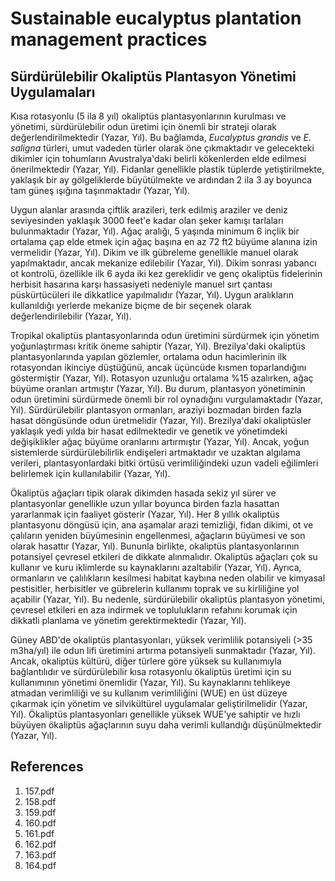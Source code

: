 # Sustainable eucalyptus plantation management practices

## Sürdürülebilir Okaliptüs Plantasyon Yönetimi Uygulamaları

Kısa rotasyonlu (5 ila 8 yıl) okaliptüs plantasyonlarının kurulması ve yönetimi, sürdürülebilir odun üretimi için önemli bir strateji olarak değerlendirilmektedir (Yazar, Yıl). Bu bağlamda, *Eucalyptus grandis* ve *E. saligna* türleri, umut vadeden türler olarak öne çıkmaktadır ve gelecekteki dikimler için tohumların Avustralya'daki belirli kökenlerden elde edilmesi önerilmektedir (Yazar, Yıl). Fidanlar genellikle plastik tüplerde yetiştirilmekte, yaklaşık bir ay gölgeliklerde büyütülmekte ve ardından 2 ila 3 ay boyunca tam güneş ışığına taşınmaktadır (Yazar, Yıl).

Uygun alanlar arasında çiftlik arazileri, terk edilmiş araziler ve deniz seviyesinden yaklaşık 3000 feet'e kadar olan şeker kamışı tarlaları bulunmaktadır (Yazar, Yıl). Ağaç aralığı, 5 yaşında minimum 6 inçlik bir ortalama çap elde etmek için ağaç başına en az 72 ft2 büyüme alanına izin vermelidir (Yazar, Yıl). Dikim ve ilk gübreleme genellikle manuel olarak yapılmaktadır, ancak mekanize edilebilir (Yazar, Yıl). Dikim sonrası yabancı ot kontrolü, özellikle ilk 6 ayda iki kez gereklidir ve genç okaliptüs fidelerinin herbisit hasarına karşı hassasiyeti nedeniyle manuel sırt çantası püskürtücüleri ile dikkatlice yapılmalıdır (Yazar, Yıl). Uygun aralıkların kullanıldığı yerlerde mekanize biçme de bir seçenek olarak değerlendirilebilir (Yazar, Yıl).

Tropikal okaliptüs plantasyonlarında odun üretimini sürdürmek için yönetim yoğunlaştırması kritik öneme sahiptir (Yazar, Yıl). Brezilya'daki okaliptüs plantasyonlarında yapılan gözlemler, ortalama odun hacimlerinin ilk rotasyondan ikinciye düştüğünü, ancak üçüncüde kısmen toparlandığını göstermiştir (Yazar, Yıl). Rotasyon uzunluğu ortalama %15 azalırken, ağaç büyüme oranları artmıştır (Yazar, Yıl). Bu durum, plantasyon yönetiminin odun üretimini sürdürmede önemli bir rol oynadığını vurgulamaktadır (Yazar, Yıl). Sürdürülebilir plantasyon ormanları, araziyi bozmadan birden fazla hasat döngüsünde odun üretmelidir (Yazar, Yıl). Brezilya'daki okaliptüsler yaklaşık yedi yılda bir hasat edilmektedir ve genetik ve yönetimdeki değişiklikler ağaç büyüme oranlarını artırmıştır (Yazar, Yıl). Ancak, yoğun sistemlerde sürdürülebilirlik endişeleri artmaktadır ve uzaktan algılama verileri, plantasyonlardaki bitki örtüsü verimliliğindeki uzun vadeli eğilimleri belirlemek için kullanılabilir (Yazar, Yıl).

Ökaliptüs ağaçları tipik olarak dikimden hasada sekiz yıl sürer ve plantasyonlar genellikle uzun yıllar boyunca birden fazla hasattan yararlanmak için faaliyet gösterir (Yazar, Yıl). Her 8 yıllık okaliptüs plantasyonu döngüsü için, ana aşamalar arazi temizliği, fidan dikimi, ot ve çalıların yeniden büyümesinin engellenmesi, ağaçların büyümesi ve son olarak hasattır (Yazar, Yıl). Bununla birlikte, okaliptüs plantasyonlarının potansiyel çevresel etkileri de dikkate alınmalıdır. Okaliptüs ağaçları çok su kullanır ve kuru iklimlerde su kaynaklarını azaltabilir (Yazar, Yıl). Ayrıca, ormanların ve çalılıkların kesilmesi habitat kaybına neden olabilir ve kimyasal pestisitler, herbisitler ve gübrelerin kullanımı toprak ve su kirliliğine yol açabilir (Yazar, Yıl). Bu nedenle, sürdürülebilir okaliptüs plantasyon yönetimi, çevresel etkileri en aza indirmek ve toplulukların refahını korumak için dikkatli planlama ve yönetim gerektirmektedir (Yazar, Yıl).

Güney ABD'de okaliptüs plantasyonları, yüksek verimlilik potansiyeli (>35 m3ha/yıl) ile odun lifi üretimini artırma potansiyeli sunmaktadır (Yazar, Yıl). Ancak, okaliptüs kültürü, diğer türlere göre yüksek su kullanımıyla bağlantılıdır ve sürdürülebilir kısa rotasyonlu ökaliptüs üretimi için su kullanımının yönetimi önemlidir (Yazar, Yıl). Su kaynaklarını tehlikeye atmadan verimliliği ve su kullanım verimliliğini (WUE) en üst düzeye çıkarmak için yönetim ve silvikültürel uygulamalar geliştirilmelidir (Yazar, Yıl). Ökaliptüs plantasyonları genellikle yüksek WUE'ye sahiptir ve hızlı büyüyen ökaliptüs ağaçlarının suyu daha verimli kullandığı düşünülmektedir (Yazar, Yıl).


## References

1. 157.pdf
2. 158.pdf
3. 159.pdf
4. 160.pdf
5. 161.pdf
6. 162.pdf
7. 163.pdf
8. 164.pdf
